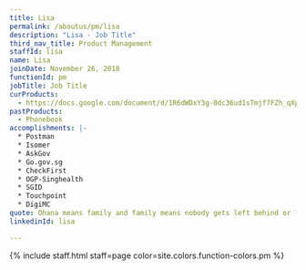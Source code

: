 ```yaml
---
title: Lisa
permalink: /aboutus/pm/lisa
description: "Lisa - Job Title"
third_nav_title: Product Management
staffId: lisa
name: Lisa
joinDate: November 26, 2018
functionId: pm
jobTitle: Job Title
curProducts:
  - https://docs.google.com/document/d/1R6dWDxY3g-0dc36ud1sTmjf7FZh_qXp-VodkFVGbOQc/edit
pastProducts:
  - Phonebook
accomplishments: |-
  * Postman
  * Isomer
  * AskGov
  * Go.gov.sg
  * CheckFirst
  * OGP-Singhealth
  * SGID
  * Touchpoint
  * DigiMC
quote: Ohana means family and family means nobody gets left behind or forgotten.
linkedinId: lisa

---
```


{% include staff.html staff=page color=site.colors.function-colors.pm %}
